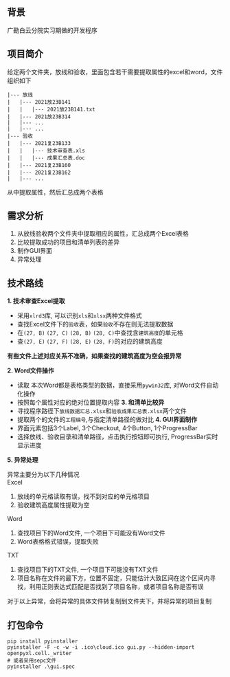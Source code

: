 ## 背景
广勘白云分院实习期做的开发程序
## 项目简介
给定两个文件夹，放线和验收，里面包含若干需要提取属性的excel和word，文件组织如下
```
|--- 放线
|   |--- 2021放23B141
|   |   |--- 2021放23B141.txt
|   |--- 2021放23B314
|   |--- ...
|   |--- ...
|--- 验收
|   |--- 2021复23B133
|   |   |--- 技术审查表.xls
|   |   |--- 成果汇总表.doc
|   |--- 2021复23B160
|   |--- 2021复23B162
|   |--- ...
```
从中提取属性，然后汇总成两个表格
## 需求分析
1. 从放线验收两个文件夹中提取相应的属性，汇总成两个Excel表格
2. 比较提取成功的项目和清单列表的差异
3. 制作GUI界面
4. 异常处理
## 技术路线
**1. 技术审查Excel提取**
- 采用`xlrd3`库, 可以识别`xls`和`xlsx`两种文件格式
- 查找Excel文件下的`验收`表，如果`验收`不存在则无法提取数据
- 在`(27, B)` `(27, C)` `(28, B)` `(28, C)`中查找含`建筑高度`的单元格
- 查`(27, E)` `(27, F)` `(28, E)` `(28, F)`的对应的建筑高度

**有些文件上述对应关系不准确，如果查找的建筑高度为空会报异常**
  
**2. Word文件操作**
- 读取 本次Word都是表格类型的数据，直接采用`pywin32`库, 对Word文件自动化操作
- 按照每个属性对应的绝对位置提取内容
**3. 和清单比较异**
- 寻找程序路径下`放线数据汇总.xlsx`和`验收成果汇总表.xlsx`两个文件
- 提取两个的文件的`工程编号`,与指定清单路径的做对比
**4. GUI界面制作**
- 界面元素包括3个Label, 3个Checkout, 4个Button, 1个ProgressBar
- 选择放线、验收目录和清单路径，点击执行按钮即可执行, ProgressBar实时显示进度

**5. 异常处理**

异常主要分为以下几种情况  
Excel 
1. 放线的单元格读取有误，找不到对应的单元格项目
2. 验收建筑高度属性提取为空 
  
Word
1. 查找项目下的Word文件, 一个项目下可能没有Word文件
2. Word表格格式错误，提取失败

TXT
1. 查找项目下的TXT文件, 一个项目下可能没有TXT文件
2. 项目名称在文件的最下方，位置不固定，只能估计大致区间在这个区间内寻找，利用正则表达式匹配是否找到了项目名称，或者项目名称是否有误

对于以上异常，会将异常的具体文件转复制到文件夹下，并将异常的项目复制
## 打包命令
```shell
pip install pyinstaller
pyinstaller -F -c -w -i .ico\cloud.ico gui.py --hidden-import openpyxl.cell._writer
# 或者采用sepc文件
pyinstaller .\gui.spec
```

